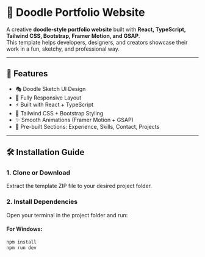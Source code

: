 # 🎨 Doodle Portfolio Website

A creative **doodle-style portfolio website** built with **React, TypeScript, Tailwind CSS, Bootstrap, Framer Motion, and GSAP**.  
This template helps developers, designers, and creators showcase their work in a fun, sketchy, and professional way.  

---

## 🚀 Features
- 🎭 Doodle Sketch UI Design  
- 📱 Fully Responsive Layout  
- ⚡ Built with React + TypeScript  
- 🎨 Tailwind CSS + Bootstrap Styling  
- ✨ Smooth Animations (Framer Motion + GSAP)  
- 📝 Pre-built Sections: Experience, Skills, Contact, Projects  

---

## 🛠️ Installation Guide

### 1. Clone or Download
Extract the template ZIP file to your desired project folder.  

### 2. Install Dependencies
Open your terminal in the project folder and run:

#### **For Windows:**
```bash
npm install
npm run dev
